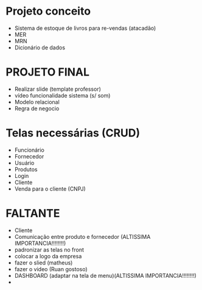 

# Projeto conceito

- Sistema de estoque de livros para re-vendas (atacadão)
- MER
- MRN
- Dicionário de dados

# PROJETO FINAL

- Realizar slide (template professor)
- vídeo funcionalidade sistema (s/ som)
- Modelo relacional
- Regra de negocio

# Telas necessárias (CRUD)

- Funcionário
- Fornecedor
- Usuário
- Produtos
- Login
- Cliente
- Venda para o cliente (CNPJ)

# FALTANTE

- Cliente
- Comunicação entre produto e fornecedor (ALTISSIMA IMPORTANCIA!!!!!!!!)
- padronizar as telas no front 
- colocar a logo da empresa
- fazer o slied (matheus)
- fazer o video (Ruan gostoso)
- DASHBOARD (adaptar na tela de menu)(ALTISSIMA IMPORTANCIA!!!!!!!!)
- 
